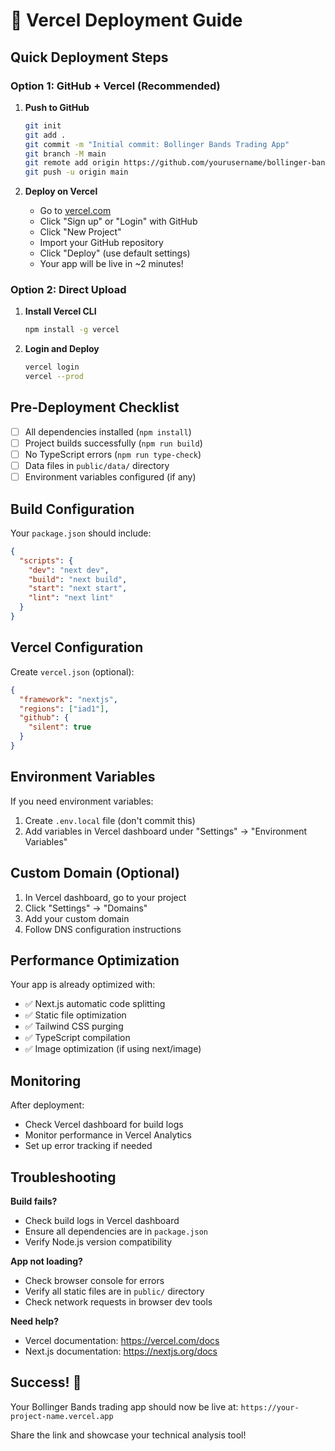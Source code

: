 # 🚀 Vercel Deployment Guide

## Quick Deployment Steps

### Option 1: GitHub + Vercel (Recommended)

1. **Push to GitHub**
   ```bash
   git init
   git add .
   git commit -m "Initial commit: Bollinger Bands Trading App"
   git branch -M main
   git remote add origin https://github.com/yourusername/bollinger-bands-app.git
   git push -u origin main
   ```

2. **Deploy on Vercel**
   - Go to [vercel.com](https://vercel.com)
   - Click "Sign up" or "Login" with GitHub
   - Click "New Project"
   - Import your GitHub repository
   - Click "Deploy" (use default settings)
   - Your app will be live in ~2 minutes!

### Option 2: Direct Upload

1. **Install Vercel CLI**
   ```bash
   npm install -g vercel
   ```

2. **Login and Deploy**
   ```bash
   vercel login
   vercel --prod
   ```

## Pre-Deployment Checklist

- [ ] All dependencies installed (`npm install`)
- [ ] Project builds successfully (`npm run build`)
- [ ] No TypeScript errors (`npm run type-check`)
- [ ] Data files in `public/data/` directory
- [ ] Environment variables configured (if any)

## Build Configuration

Your `package.json` should include:
```json
{
  "scripts": {
    "dev": "next dev",
    "build": "next build",
    "start": "next start",
    "lint": "next lint"
  }
}
```

## Vercel Configuration

Create `vercel.json` (optional):
```json
{
  "framework": "nextjs",
  "regions": ["iad1"],
  "github": {
    "silent": true
  }
}
```

## Environment Variables

If you need environment variables:
1. Create `.env.local` file (don't commit this)
2. Add variables in Vercel dashboard under "Settings" → "Environment Variables"

## Custom Domain (Optional)

1. In Vercel dashboard, go to your project
2. Click "Settings" → "Domains"
3. Add your custom domain
4. Follow DNS configuration instructions

## Performance Optimization

Your app is already optimized with:
- ✅ Next.js automatic code splitting
- ✅ Static file optimization
- ✅ Tailwind CSS purging
- ✅ TypeScript compilation
- ✅ Image optimization (if using next/image)

## Monitoring

After deployment:
- Check Vercel dashboard for build logs
- Monitor performance in Vercel Analytics
- Set up error tracking if needed

## Troubleshooting

**Build fails?**
- Check build logs in Vercel dashboard
- Ensure all dependencies are in `package.json`
- Verify Node.js version compatibility

**App not loading?**
- Check browser console for errors
- Verify all static files are in `public/` directory
- Check network requests in browser dev tools

**Need help?**
- Vercel documentation: https://vercel.com/docs
- Next.js documentation: https://nextjs.org/docs

## Success! 🎉

Your Bollinger Bands trading app should now be live at:
`https://your-project-name.vercel.app`

Share the link and showcase your technical analysis tool!